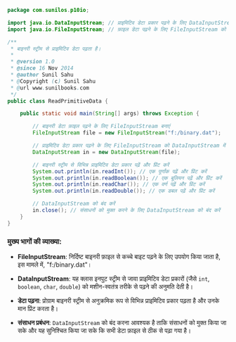```java
package com.sunilos.p10io;

import java.io.DataInputStream; // प्राइमिटिव डेटा प्रकार पढ़ने के लिए DataInputStream को आयात करें
import java.io.FileInputStream; // फ़ाइल डेटा पढ़ने के लिए FileInputStream को आयात करें

/**
 * बाइनरी स्ट्रीम से प्राइमिटिव डेटा पढ़ता है।
 * 
 * @version 1.0
 * @since 16 Nov 2014
 * @author Sunil Sahu
 * @Copyright (c) Sunil Sahu
 * @url www.sunilbooks.com
 */
public class ReadPrimitiveData {

    public static void main(String[] args) throws Exception {

        // बाइनरी डेटा फ़ाइल पढ़ने के लिए FileInputStream बनाएं
        FileInputStream file = new FileInputStream("f:/binary.dat");

        // प्राइमिटिव डेटा प्रकार पढ़ने के लिए FileInputStream को DataInputStream में लपेटें
        DataInputStream in = new DataInputStream(file);

        // बाइनरी स्ट्रीम से विभिन्न प्राइमिटिव डेटा प्रकार पढ़ें और प्रिंट करें
        System.out.println(in.readInt()); // एक पूर्णांक पढ़ें और प्रिंट करें
        System.out.println(in.readBoolean()); // एक बूलियन पढ़ें और प्रिंट करें
        System.out.println(in.readChar()); // एक वर्ण पढ़ें और प्रिंट करें
        System.out.println(in.readDouble()); // एक डबल पढ़ें और प्रिंट करें

        // DataInputStream को बंद करें
        in.close(); // संसाधनों को मुक्त करने के लिए DataInputStream को बंद करें
    }
}
```

### मुख्य भागों की व्याख्या:

- **FileInputStream**: निर्दिष्ट बाइनरी फ़ाइल से कच्चे बाइट पढ़ने के लिए उपयोग किया जाता है, इस मामले में, "f:/binary.dat"।

- **DataInputStream**: यह क्लास इनपुट स्ट्रीम से जावा प्राइमिटिव डेटा प्रकारों (जैसे `int`, `boolean`, `char`, `double`) को मशीन-स्वतंत्र तरीके से पढ़ने की अनुमति देती है।

- **डेटा पढ़ना**: प्रोग्राम बाइनरी स्ट्रीम से अनुक्रमिक रूप से विभिन्न प्राइमिटिव प्रकार पढ़ता है और उनके मान प्रिंट करता है।

- **संसाधन प्रबंधन**: `DataInputStream` को बंद करना आवश्यक है ताकि संसाधनों को मुक्त किया जा सके और यह सुनिश्चित किया जा सके कि सभी डेटा फ़ाइल से ठीक से पढ़ा गया है।
